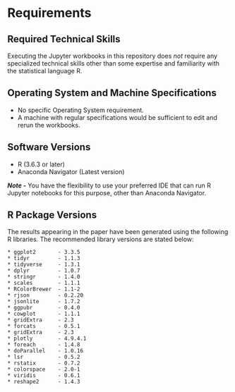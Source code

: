 # Requirements

## Required Technical Skills

Executing the Jupyter workbooks in this repository does *not* require any specialized technical skills other than some expertise and familiarity with the statistical language R.

## Operating System and Machine Specifications

- No specific Operating System requirement.
- A machine with regular specifications would be sufficient to edit and rerun the workbooks.

## Software Versions

- R (3.6.3 or later)
- Anaconda Navigator (Latest version)

***Note -*** You have the flexibility to use your preferred IDE that can run R Jupyter notebooks for this purpose, other than Anaconda Navigator.

## R Package Versions

The results appearing in the paper have been generated using the following R libraries. The recommended library versions are stated below:

```
* ggplot2       - 3.3.5
* tidyr         - 1.1.3
* tidyverse     - 1.3.1
* dplyr         - 1.0.7
* stringr       - 1.4.0
* scales        - 1.1.1
* RColorBrewer  - 1.1-2
* rjson         - 0.2.20
* jsonlite      - 1.7.2
* ggpubr        - 0.4.0
* cowplot       - 1.1.1
* gridExtra     - 2.3
* forcats       - 0.5.1
* gridExtra     - 2.3
* plotly        - 4.9.4.1
* foreach       - 1.4.8
* doParallel    - 1.0.16
* lsr           - 0.5.2
* rstatix       - 0.7.2
* colorspace    - 2.0-1
* viridis       - 0.6.1
* reshape2      - 1.4.3
```
